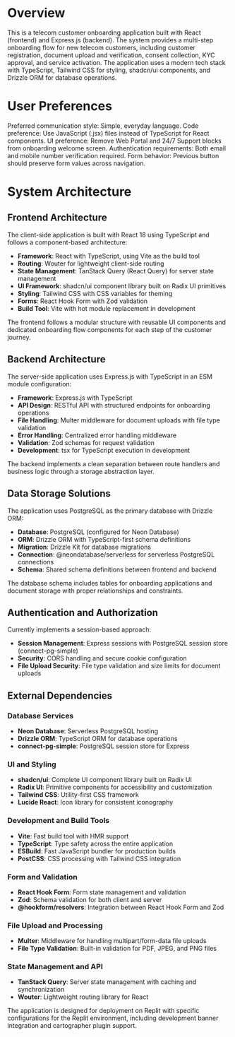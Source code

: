# Overview

This is a telecom customer onboarding application built with React (frontend) and Express.js (backend). The system provides a multi-step onboarding flow for new telecom customers, including customer registration, document upload and verification, consent collection, KYC approval, and service activation. The application uses a modern tech stack with TypeScript, Tailwind CSS for styling, shadcn/ui components, and Drizzle ORM for database operations.

# User Preferences

Preferred communication style: Simple, everyday language.
Code preference: Use JavaScript (.jsx) files instead of TypeScript for React components.
UI preference: Remove Web Portal and 24/7 Support blocks from onboarding welcome screen.
Authentication requirements: Both email and mobile number verification required.
Form behavior: Previous button should preserve form values across navigation.

# System Architecture

## Frontend Architecture
The client-side application is built with React 18 using TypeScript and follows a component-based architecture:

- **Framework**: React with TypeScript, using Vite as the build tool
- **Routing**: Wouter for lightweight client-side routing
- **State Management**: TanStack Query (React Query) for server state management
- **UI Framework**: shadcn/ui component library built on Radix UI primitives
- **Styling**: Tailwind CSS with CSS variables for theming
- **Forms**: React Hook Form with Zod validation
- **Build Tool**: Vite with hot module replacement in development

The frontend follows a modular structure with reusable UI components and dedicated onboarding flow components for each step of the customer journey.

## Backend Architecture
The server-side application uses Express.js with TypeScript in an ESM module configuration:

- **Framework**: Express.js with TypeScript
- **API Design**: RESTful API with structured endpoints for onboarding operations
- **File Handling**: Multer middleware for document uploads with file type validation
- **Error Handling**: Centralized error handling middleware
- **Validation**: Zod schemas for request validation
- **Development**: tsx for TypeScript execution in development

The backend implements a clean separation between route handlers and business logic through a storage abstraction layer.

## Data Storage Solutions
The application uses PostgreSQL as the primary database with Drizzle ORM:

- **Database**: PostgreSQL (configured for Neon Database)
- **ORM**: Drizzle ORM with TypeScript-first schema definitions
- **Migration**: Drizzle Kit for database migrations
- **Connection**: @neondatabase/serverless for serverless PostgreSQL connections
- **Schema**: Shared schema definitions between frontend and backend

The database schema includes tables for onboarding applications and document storage with proper relationships and constraints.

## Authentication and Authorization
Currently implements a session-based approach:

- **Session Management**: Express sessions with PostgreSQL session store (connect-pg-simple)
- **Security**: CORS handling and secure cookie configuration
- **File Upload Security**: File type validation and size limits for document uploads

## External Dependencies

### Database Services
- **Neon Database**: Serverless PostgreSQL hosting
- **Drizzle ORM**: TypeScript ORM for database operations
- **connect-pg-simple**: PostgreSQL session store for Express

### UI and Styling
- **shadcn/ui**: Complete UI component library built on Radix UI
- **Radix UI**: Primitive components for accessibility and customization
- **Tailwind CSS**: Utility-first CSS framework
- **Lucide React**: Icon library for consistent iconography

### Development and Build Tools
- **Vite**: Fast build tool with HMR support
- **TypeScript**: Type safety across the entire application
- **ESBuild**: Fast JavaScript bundler for production builds
- **PostCSS**: CSS processing with Tailwind CSS integration

### Form and Validation
- **React Hook Form**: Form state management and validation
- **Zod**: Schema validation for both client and server
- **@hookform/resolvers**: Integration between React Hook Form and Zod

### File Upload and Processing
- **Multer**: Middleware for handling multipart/form-data file uploads
- **File Type Validation**: Built-in validation for PDF, JPEG, and PNG files

### State Management and API
- **TanStack Query**: Server state management with caching and synchronization
- **Wouter**: Lightweight routing library for React

The application is designed for deployment on Replit with specific configurations for the Replit environment, including development banner integration and cartographer plugin support.